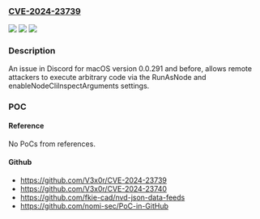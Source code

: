 ### [CVE-2024-23739](https://cve.mitre.org/cgi-bin/cvename.cgi?name=CVE-2024-23739)
![](https://img.shields.io/static/v1?label=Product&message=n%2Fa&color=blue)
![](https://img.shields.io/static/v1?label=Version&message=n%2Fa&color=blue)
![](https://img.shields.io/static/v1?label=Vulnerability&message=n%2Fa&color=brighgreen)

### Description

An issue in Discord for macOS version 0.0.291 and before, allows remote attackers to execute arbitrary code via the RunAsNode and enableNodeClilnspectArguments settings.

### POC

#### Reference
No PoCs from references.

#### Github
- https://github.com/V3x0r/CVE-2024-23739
- https://github.com/V3x0r/CVE-2024-23740
- https://github.com/fkie-cad/nvd-json-data-feeds
- https://github.com/nomi-sec/PoC-in-GitHub


